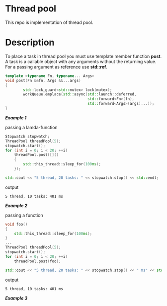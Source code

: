 # Thread pool
This repo is implementation of thread pool.

# Description

To place a task in thread pool you must use template member function **post**. A task is a callable object with any arguments without the returning value. For a passing argument as reference use **std::ref**.

```cpp
template <typename Fn, typename... Args>
void post(Fn &&fn, Args &&...args)
{
        std::lock_guard<std::mutex> lock(mutex);
        workQueue.emplace(std::async(std::launch::deferred,
                                     std::forward<Fn>(fn),
                                     std::forward<Args>(args)...));
}
```
***Example 1***

passing a lamda-function

```cpp
Stopwatch stopwatch;
ThreadPool threadPool(5);
stopwatch.start();
for (int i = 0; i < 20; ++i)
    threadPool.post([]()
    { 
        std::this_thread::sleep_for(100ms); 
    });

std::cout << "5 thread, 20 tasks: " << stopwatch.stop() << std::endl;
```
output

```
5 thread, 10 tasks: 401 ms
```

***Example 2***

passing a function 
```cpp
void foo()
{
    std::this_thread::sleep_for(100ms);
}
...
ThreadPool threadPool(5);
stopwatch.start();
for (int i = 0; i < 20; ++i)
    threadPool.post(foo);

std::cout << "5 thread, 20 tasks: " << stopwatch.stop() << " ms" << std::endl;
```
output
```
5 thread, 10 tasks: 401 ms
```
***Example 3***

